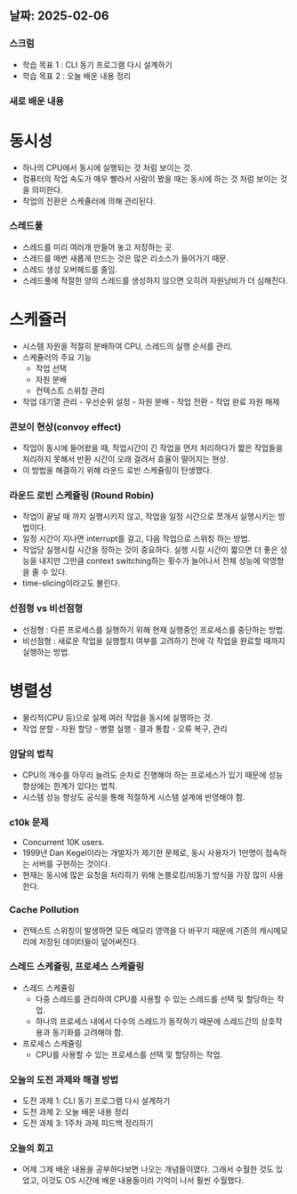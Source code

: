 ## 날짜: 2025-02-06

### 스크럼
- 학습 목표 1 : CLI 동기 프로그램 다시 설계하기
- 학습 목표 2 : 오늘 배운 내용 정리

### 새로 배운 내용
# 동시성

- 하나의 CPU에서 동시에 실행되는 것 처럼 보이는 것.
- 컴퓨터의 작업 속도가 매우 빨라서 사람이 봤을 때는 동시에 하는 것 처럼 보이는 것을 의미한다.
- 작업의 전환은 스케쥴러에 의해 관리된다.

### 스레드풀

- 스레드를 미리 여러개 만들어 놓고 저장하는 곳.
- 스레드를 매번 새롭게 만드는 것은 많은 리소스가 들어가기 때문.
- 스레드 생성 오버헤드를 줄임.
- 스레드풀에 적절한 양의 스레드를 생성하지 않으면 오히려 자원낭비가 더 심해진다.

# 스케쥴러

- 시스템 자원을 적절히 분배하여 CPU, 스레드의 실행 순서를 관리.
- 스케쥴러의 주요 기능
  - 작업 선택
  - 자원 분배
  - 컨텍스트 스위칭 관리
- 작업 대기열 관리 - 우선순위 설정 - 자원 분배 - 작업 전환 - 작업 완료 자원 해제

### 콘보이 현상(convoy effect)

- 작업이 동시에 들어왔을 때, 작업시간이 긴 작업을 먼저 처리하다가 짧은 작업들을 처리하지 못해서 반환 시간이 오래 걸려서 효율이 떨어지는 현상.
- 이 방법을 해결하기 위해 라운드 로빈 스케쥴링이 탄생했다.

### 라운드 로빈 스케쥴링 (Round Robin)

- 작업이 끝날 때 까지 실행시키지 않고, 작업을 일정 시간으로 쪼개서 실행시키는 방법이다.
- 일정 시간이 지나면 interrupt를 걸고, 다음 작업으로 스위칭 하는 방법.
- 작업당 실행시킬 시간을 정하는 것이 중요하다. 실행 시킬 시간이 짧으면 더 좋은 성능을 내지만 그만큼 context switching하는 횟수가 늘어나서 전체 성능에 악영향을 줄 수 있다.
- time-slicing이라고도 불린다.

### 선점형 vs 비선점형

- 선점형 : 다른 프로세스를 실행하기 위해 현재 실행중인 프로세스를 중단하는 방법.
- 비선점형 : 새로운 작업을 실행할지 여부를 고려하기 전에 각 작업을 완료할 때까지 실행하는 방법.

# 병렬성

- 물리적(CPU 등)으로 실제 여러 작업을 동시에 실행하는 것.
- 작업 분할 - 자원 할당 - 병렬 실행 - 결과 통합 - 오류 복구, 관리

### 암달의 법칙

- CPU의 개수를 아무리 늘려도 순차로 진행해야 하는 프로세스가 있기 때문에 성능 향상에는 한계가 있다는 법칙.
- 시스템 성능 향상도 공식을 통해 적절하게 시스템 설계에 반영해야 함.

### c10k 문제

- Concurrent 10K users.
- 1999년 Dan Kegel이라는 개발자가 제기한 문제로, 동시 사용자가 1만명이 접속하는 서버를 구현하는 것이다.
- 현재는 동시에 많은 요청을 처리하기 위해 논블로킹/비동기 방식을 가장 많이 사용한다.

### Cache Pollution

- 컨텍스트 스위칭이 발생하면 모든 메모리 영역을 다 바꾸기 때문에 기존의 캐시메모리에 저장된 데이터들이 덮어써진다.

### 스레드 스케쥴링, 프로세스 스케쥴링

- 스레드 스케쥴링
  - 다중 스레드를 관리하여 CPU를 사용할 수 있는 스레드를 선택 및 할당하는 작업.
  - 하나의 프로세스 내에서 다수의 스레드가 동작하기 때문에 스레드간의 상호작용과 동기화를 고려해야 함.
- 프로세스 스케쥴링
  - CPU를 사용할 수 있는 프로세스를 선택 및 할당하는 작업.

### 오늘의 도전 과제와 해결 방법
- 도전 과제 1: CLI 동기 프로그램 다시 설계하기
- 도전 과제 2: 오늘 배운 내용 정리
- 도전 과제 3: 1주차 과제 피드백 정리하기

### 오늘의 회고
- 어제 그제 배운 내용을 공부하다보면 나오는 개념들이였다. 그래서 수월한 것도 있었고, 이것도 OS 시간에 배운 내용들이라 기억이 나서 훨씬 수월했다.
